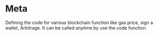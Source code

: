 # Meta

Defining the code for various blockchain function like gas price, sign a wallet, Arbitrage.
It can be called anytime by use the code function.
